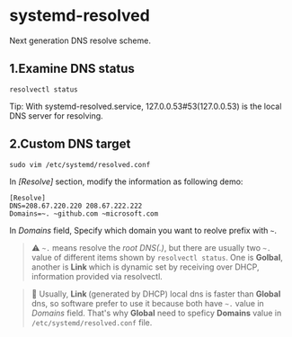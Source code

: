 # systemd-resolved
Next generation DNS resolve scheme.

## 1.Examine DNS status

```
resolvectl status
```

Tip: With systemd-resolved.service, 127.0.0.53#53(127.0.0.53) is the local DNS server for resolving.

## 2.Custom DNS target

```
sudo vim /etc/systemd/resolved.conf
```

In *[Resolve]* section, modify the information as following demo:

```[vim]
[Resolve]
DNS=208.67.220.220 208.67.222.222
Domains=~. ~github.com ~microsoft.com
```

In *Domains* field, Specify which domain you want to reolve prefix with `~`.

> :warning: `~.` means resolve the *root DNS(.)*, but there are usually two `~.` value of different items shown by `resolvectl status`. One is **Golbal**, another is **Link <num>** which is dynamic set by receiving over DHCP, information provided via resolvectl.

> :hankey: Usually, **Link <num>**(generated by DHCP) local dns is faster than  **Global** dns, so software prefer to use it because both have `~.` value in *Domains* field. That's why **Global** need to speficy **Domains** value in `/etc/systemd/resolved.conf` file.